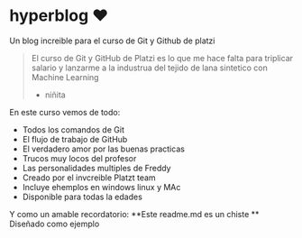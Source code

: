 # hyperblog ❤️
Un blog increible para el curso de Git y Github de platzi
>El curso de Git y GitHub de Platzi es lo que me hace falta para triplicar salario y lanzarme a la industrua del tejido de lana sintetico con Machine Learning
>- niñita

En este curso vemos de todo:
* Todos los comandos de Git
* El flujo de trabajo de GitHub
* El verdadero amor por las buenas practicas
* Trucos muy locos del profesor
* Las personalidades multiples de Freddy
* Creado por el invcreible Platzt team
* Incluye ehemplos en windows linux y MAc
* Disponible para todas la edades

Y como un amable recordatorio: **Este readme.md es un chiste ** Diseñado como ejemplo 
